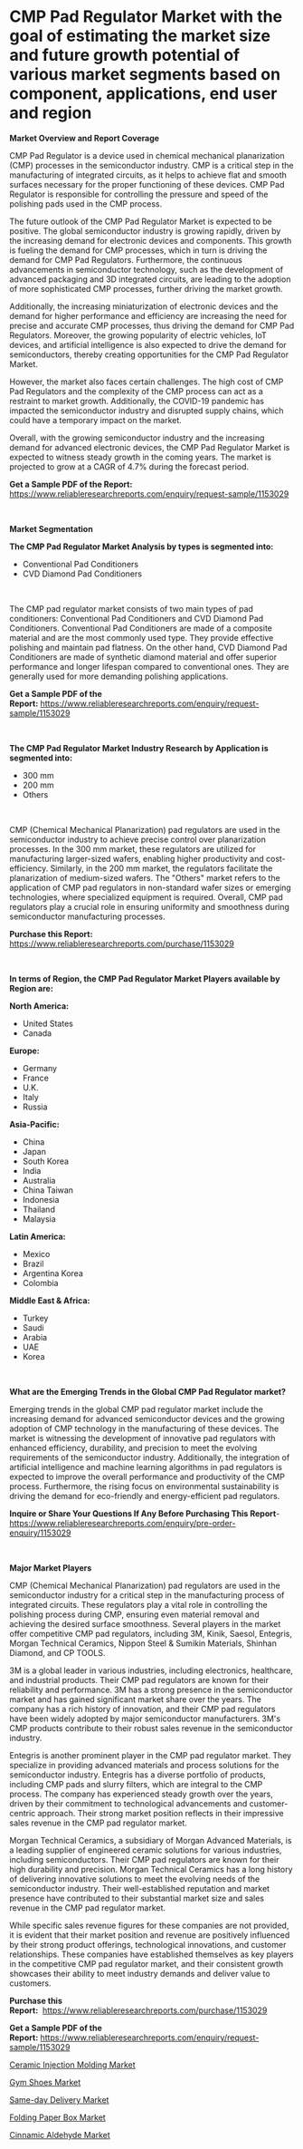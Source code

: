 <p><h1>CMP Pad Regulator Market with the goal of estimating the market size and future growth potential of various market segments based on component, applications, end user and region</h1></p><p><strong>Market Overview and Report Coverage</strong></p>
<p><p>CMP Pad Regulator is a device used in chemical mechanical planarization (CMP) processes in the semiconductor industry. CMP is a critical step in the manufacturing of integrated circuits, as it helps to achieve flat and smooth surfaces necessary for the proper functioning of these devices. CMP Pad Regulator is responsible for controlling the pressure and speed of the polishing pads used in the CMP process.</p><p>The future outlook of the CMP Pad Regulator Market is expected to be positive. The global semiconductor industry is growing rapidly, driven by the increasing demand for electronic devices and components. This growth is fueling the demand for CMP processes, which in turn is driving the demand for CMP Pad Regulators. Furthermore, the continuous advancements in semiconductor technology, such as the development of advanced packaging and 3D integrated circuits, are leading to the adoption of more sophisticated CMP processes, further driving the market growth.</p><p>Additionally, the increasing miniaturization of electronic devices and the demand for higher performance and efficiency are increasing the need for precise and accurate CMP processes, thus driving the demand for CMP Pad Regulators. Moreover, the growing popularity of electric vehicles, IoT devices, and artificial intelligence is also expected to drive the demand for semiconductors, thereby creating opportunities for the CMP Pad Regulator Market.</p><p>However, the market also faces certain challenges. The high cost of CMP Pad Regulators and the complexity of the CMP process can act as a restraint to market growth. Additionally, the COVID-19 pandemic has impacted the semiconductor industry and disrupted supply chains, which could have a temporary impact on the market.</p><p>Overall, with the growing semiconductor industry and the increasing demand for advanced electronic devices, the CMP Pad Regulator Market is expected to witness steady growth in the coming years. The market is projected to grow at a CAGR of 4.7% during the forecast period.</p></p>
<p><strong>Get a Sample PDF of the Report:</strong> <a href="https://www.reliableresearchreports.com/enquiry/request-sample/1153029">https://www.reliableresearchreports.com/enquiry/request-sample/1153029</a></p>
<p>&nbsp;</p>
<p><strong>Market Segmentation</strong></p>
<p><strong>The CMP Pad Regulator Market Analysis by types is segmented into:</strong></p>
<p><ul><li>Conventional Pad Conditioners</li><li>CVD Diamond Pad Conditioners</li></ul></p>
<p>&nbsp;</p>
<p><p>The CMP pad regulator market consists of two main types of pad conditioners: Conventional Pad Conditioners and CVD Diamond Pad Conditioners. Conventional Pad Conditioners are made of a composite material and are the most commonly used type. They provide effective polishing and maintain pad flatness. On the other hand, CVD Diamond Pad Conditioners are made of synthetic diamond material and offer superior performance and longer lifespan compared to conventional ones. They are generally used for more demanding polishing applications.</p></p>
<p><strong>Get a Sample PDF of the Report:</strong>&nbsp;<a href="https://www.reliableresearchreports.com/enquiry/request-sample/1153029">https://www.reliableresearchreports.com/enquiry/request-sample/1153029</a></p>
<p>&nbsp;</p>
<p><strong>The CMP Pad Regulator Market Industry Research by Application is segmented into:</strong></p>
<p><ul><li>300 mm</li><li>200 mm</li><li>Others</li></ul></p>
<p>&nbsp;</p>
<p><p>CMP (Chemical Mechanical Planarization) pad regulators are used in the semiconductor industry to achieve precise control over planarization processes. In the 300 mm market, these regulators are utilized for manufacturing larger-sized wafers, enabling higher productivity and cost-efficiency. Similarly, in the 200 mm market, the regulators facilitate the planarization of medium-sized wafers. The "Others" market refers to the application of CMP pad regulators in non-standard wafer sizes or emerging technologies, where specialized equipment is required. Overall, CMP pad regulators play a crucial role in ensuring uniformity and smoothness during semiconductor manufacturing processes.</p></p>
<p><strong>Purchase this Report:</strong>&nbsp; <a href="https://www.reliableresearchreports.com/purchase/1153029">https://www.reliableresearchreports.com/purchase/1153029</a></p>
<p>&nbsp;</p>
<p><strong>In terms of Region, the CMP Pad Regulator Market Players available by Region are:</strong></p>
<p>
    <p> <strong> North America: </strong>
        <ul>
            <li>United States</li>
            <li>Canada</li>
        </ul>
        </p> 
    <p> <strong> Europe: </strong>
        <ul>
            <li>Germany</li>
            <li>France</li>
            <li>U.K.</li>
            <li>Italy</li>
            <li>Russia</li>
        </ul>
        </p> 
    <p> <strong> Asia-Pacific: </strong>
        <ul>
            <li>China</li>
            <li>Japan</li>
            <li>South Korea</li>
            <li>India</li>
            <li>Australia</li>
            <li>China Taiwan</li>
            <li>Indonesia</li>
            <li>Thailand</li>
            <li>Malaysia</li>
        </ul>
        </p> 
    <p> <strong> Latin America: </strong>
        <ul>
            <li>Mexico</li>
            <li>Brazil</li>
            <li>Argentina Korea</li>
            <li>Colombia</li>
        </ul>
        </p> 
    <p> <strong> Middle East & Africa: </strong>
        <ul>
            <li>Turkey</li>
            <li>Saudi</li>
            <li>Arabia</li>
            <li>UAE</li>
            <li>Korea</li>
        </ul>
    </p>
    </p>
<p>&nbsp;</p>
<p><strong>What are the Emerging Trends in the Global CMP Pad Regulator market?</strong></p>
<p><p>Emerging trends in the global CMP pad regulator market include the increasing demand for advanced semiconductor devices and the growing adoption of CMP technology in the manufacturing of these devices. The market is witnessing the development of innovative pad regulators with enhanced efficiency, durability, and precision to meet the evolving requirements of the semiconductor industry. Additionally, the integration of artificial intelligence and machine learning algorithms in pad regulators is expected to improve the overall performance and productivity of the CMP process. Furthermore, the rising focus on environmental sustainability is driving the demand for eco-friendly and energy-efficient pad regulators.</p></p>
<p><strong>Inquire or Share Your Questions If Any Before Purchasing This Report</strong>- <a href="https://www.reliableresearchreports.com/enquiry/pre-order-enquiry/1153029">https://www.reliableresearchreports.com/enquiry/pre-order-enquiry/1153029</a></p>
<p>&nbsp;</p>
<p><strong>Major Market Players</strong></p>
<p><p>CMP (Chemical Mechanical Planarization) pad regulators are used in the semiconductor industry for a critical step in the manufacturing process of integrated circuits. These regulators play a vital role in controlling the polishing process during CMP, ensuring even material removal and achieving the desired surface smoothness. Several players in the market offer competitive CMP pad regulators, including 3M, Kinik, Saesol, Entegris, Morgan Technical Ceramics, Nippon Steel & Sumikin Materials, Shinhan Diamond, and CP TOOLS.</p><p>3M is a global leader in various industries, including electronics, healthcare, and industrial products. Their CMP pad regulators are known for their reliability and performance. 3M has a strong presence in the semiconductor market and has gained significant market share over the years. The company has a rich history of innovation, and their CMP pad regulators have been widely adopted by major semiconductor manufacturers. 3M's CMP products contribute to their robust sales revenue in the semiconductor industry.</p><p>Entegris is another prominent player in the CMP pad regulator market. They specialize in providing advanced materials and process solutions for the semiconductor industry. Entegris has a diverse portfolio of products, including CMP pads and slurry filters, which are integral to the CMP process. The company has experienced steady growth over the years, driven by their commitment to technological advancements and customer-centric approach. Their strong market position reflects in their impressive sales revenue in the CMP pad regulator market.</p><p>Morgan Technical Ceramics, a subsidiary of Morgan Advanced Materials, is a leading supplier of engineered ceramic solutions for various industries, including semiconductors. Their CMP pad regulators are known for their high durability and precision. Morgan Technical Ceramics has a long history of delivering innovative solutions to meet the evolving needs of the semiconductor industry. Their well-established reputation and market presence have contributed to their substantial market size and sales revenue in the CMP pad regulator market.</p><p>While specific sales revenue figures for these companies are not provided, it is evident that their market position and revenue are positively influenced by their strong product offerings, technological innovations, and customer relationships. These companies have established themselves as key players in the competitive CMP pad regulator market, and their consistent growth showcases their ability to meet industry demands and deliver value to customers.</p></p>
<p><strong>Purchase this Report:</strong>&nbsp;&nbsp;<a href="https://www.reliableresearchreports.com/purchase/1153029">https://www.reliableresearchreports.com/purchase/1153029</a></p>
<p></p>
<p><strong>Get a Sample PDF of the Report:</strong>&nbsp;<a href="https://www.reliableresearchreports.com/enquiry/request-sample/1153029">https://www.reliableresearchreports.com/enquiry/request-sample/1153029</a></p>
<p><p><a href="https://medium.com/@tammyfreeman2022/ceramic-injection-molding-market-size-growth-forecast-2023-2030-055fbbe50e57">Ceramic Injection Molding Market</a></p><p><a href="https://www.linkedin.com/pulse/gym-shoes-market-size-growth-forecast-from-2023-2030-akmue/">Gym Shoes Market</a></p><p><a href="https://github.com/lilstefpacute/Market-Research-Report-List-1/blob/main/same-day-delivery-market.md">Same-day Delivery Market</a></p><p><a href="https://www.linkedin.com/pulse/folding-paper-box-market-research-report-unlocks-analysis-5ln3e/">Folding Paper Box Market</a></p><p><a href="https://medium.com/@samanthareed1916/cinnamic-aldehyde-market-size-growth-forecast-2023-2030-ccf5e692a228">Cinnamic Aldehyde Market</a></p></p>